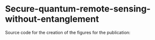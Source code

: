 # Secure-quantum-remote-sensing-without-entanglement
Source code for the creation of the figures for the publication:
